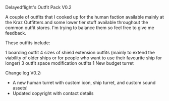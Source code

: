 Delayedflight's Outfit Pack V0.2

A couple of outfits that I cooked up for the human faction available mainly at the Kraz Outfitters and some lower tier stuff available throughout the common outfit stores. I'm trying to balance them so feel free to give me feedback.

These outfits include:

1 boarding outfit 
4 sizes of shield extension outfits (mainly to extend the viability of older ships or for people who want to use their favourite ship for longer) 
3 outfit space modification outfits
1 New budget turret

Change log V0.2:
- A new human turret with custom icon, ship turret, and custom sound assets!
- Updated copyright with contact details